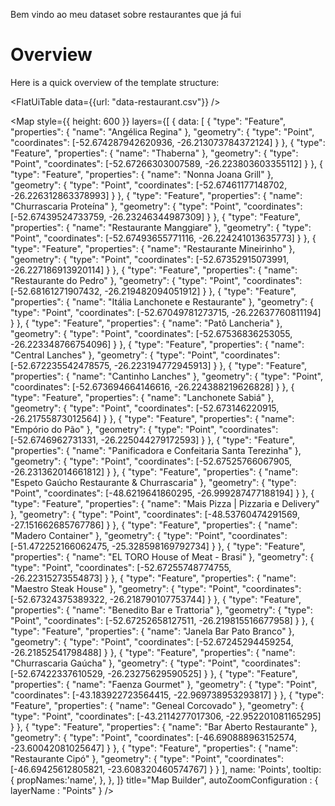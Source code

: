 Bem vindo ao meu dataset sobre restaurantes que já fui

# Overview

Here is a quick overview of the template structure:

<FlatUiTable
data={{url: "data-restaurant.csv"}}
/>

<Map
style={{ height: 600 }}
layers={[
{
data: [
  {
    "type": "Feature",
    "properties": {
      "name": "Angélica Regina"
    },
    "geometry": {
      "type": "Point",
      "coordinates": [-52.674287942620936, -26.213073784372124]
    }
  },
  {
    "type": "Feature",
    "properties": {
      "name": "Thaberna"
    },
    "geometry": {
      "type": "Point",
      "coordinates": [-52.67266303007589, -26.223803603355112]
    }
  },
  {
    "type": "Feature",
    "properties": {
      "name": "Nonna Joana Grill"
    },
    "geometry": {
      "type": "Point",
      "coordinates": [-52.67461177148702, -26.226312863378993]
    }
  },
  {
    "type": "Feature",
    "properties": {
      "name": "Churrascaria Proteína"
    },
    "geometry": {
      "type": "Point",
      "coordinates": [-52.67439524733759, -26.23246344987309]
    }
  },
  {
    "type": "Feature",
    "properties": {
      "name": "Restaurante Manggiare"
    },
    "geometry": {
      "type": "Point",
      "coordinates": [-52.67493655771116, -26.224241013635773]
    }
  },
  {
    "type": "Feature",
    "properties": {
      "name": "Restaurante Mineirinho"
    },
    "geometry": {
      "type": "Point",
      "coordinates": [-52.67352915073991, -26.227186913920114]
    }
  },
  {
    "type": "Feature",
    "properties": {
      "name": "Restaurante do Pedro"
    },
    "geometry": {
      "type": "Point",
      "coordinates": [-52.68161271907432, -26.219482094051912]
    }
  },
  {
    "type": "Feature",
    "properties": {
      "name": "Itália Lanchonete e Restaurante"
    },
    "geometry": {
      "type": "Point",
      "coordinates": [-52.67049781273715, -26.22637760811194]
    }
  },
  {
    "type": "Feature",
    "properties": {
      "name": "Patô Lancheria"
    },
    "geometry": {
      "type": "Point",
      "coordinates": [-52.67536836253055, -26.223348766754096]
    }
  },
  {
    "type": "Feature",
    "properties": {
      "name": "Central Lanches"
    },
    "geometry": {
      "type": "Point",
      "coordinates": [-52.672235542478575, -26.223194772945913]
    }
  },
  {
    "type": "Feature",
    "properties": {
      "name": "Cantinho Lanches"
    },
    "geometry": {
      "type": "Point",
      "coordinates": [-52.673694664146616, -26.224388219626828]
    }
  },
  {
    "type": "Feature",
    "properties": {
      "name": "Lanchonete Sabiá"
    },
    "geometry": {
      "type": "Point",
      "coordinates": [-52.673146220915, -26.21755873012564]
    }
  },
  {
    "type": "Feature",
    "properties": {
      "name": "Empório do Pão"
    },
    "geometry": {
      "type": "Point",
      "coordinates": [-52.6746962731331, -26.225044279172593]
    }
  },
  {
    "type": "Feature",
    "properties": {
      "name": "Panificadora e Confeitaria Santa Terezinha"
    },
    "geometry": {
      "type": "Point",
      "coordinates": [-52.67525766067905, -26.231362014661812]
    }
  },
  {
    "type": "Feature",
    "properties": {
      "name": "Espeto Gaúcho Restaurante & Churrascaria"
    },
    "geometry": {
      "type": "Point",
      "coordinates": [-48.6219641860295, -26.999287477188194]
    }
  },
  {
    "type": "Feature",
    "properties": {
      "name": "Mais Pizza | Pizzaria e Delivery"
    },
    "geometry": {
      "type": "Point",
      "coordinates": [-48.53760474291569, -27.151662685767786]
    }
  },
  {
    "type": "Feature",
    "properties": {
      "name": "Madero Container"
    },
    "geometry": {
      "type": "Point",
      "coordinates": [-51.472252166062475, -25.328598169792734]
    }
  },
  {
    "type": "Feature",
    "properties": {
      "name": "EL TORO House of Meat - Brasi"
    },
    "geometry": {
      "type": "Point",
      "coordinates": [-52.67255748774755, -26.22315273554873]
    }
  },
  {
    "type": "Feature",
    "properties": {
      "name": "Maestro Steak House"
    },
    "geometry": {
      "type": "Point",
      "coordinates": [-52.67324375389322, -26.218790107753744]
    }
  },
  {
    "type": "Feature",
    "properties": {
      "name": "Benedito Bar e Trattoria"
    },
    "geometry": {
      "type": "Point",
      "coordinates": [-52.67252658127511, -26.219815516677958]
    }
  },
  {
    "type": "Feature",
    "properties": {
      "name": "Janela Bar Pato Branco"
    },
    "geometry": {
      "type": "Point",
      "coordinates": [-52.67245294459254, -26.21852541798488]
    }
  },
  {
    "type": "Feature",
    "properties": {
      "name": "Churrascaria Gaúcha"
    },
    "geometry": {
      "type": "Point",
      "coordinates": [-52.67422337610529, -26.23275629590525]
    }
  },
  {
    "type": "Feature",
    "properties": {
      "name": "Faenza Gourmet"
    },
    "geometry": {
      "type": "Point",
      "coordinates": [-43.183922723564415, -22.969738953293817]
    }
  },
  {
    "type": "Feature",
    "properties": {
      "name": "Geneal Corcovado"
    },
    "geometry": {
      "type": "Point",
      "coordinates": [-43.2114277017306, -22.952201081165295]
    }
  },
  {
    "type": "Feature",
    "properties": {
      "name": "Bar Aberto Restaurante"
    },
    "geometry": {
      "type": "Point",
      "coordinates": [-46.690888963152574, -23.60042081025647]
    }
  },
  {
    "type": "Feature",
    "properties": {
      "name": "Restaurante Cipó"
    },
    "geometry": {
      "type": "Point",
      "coordinates": [-46.69425612805821, -23.608320460574767]
    }
  }
],
name: 'Points',
tooltip: {
propNames:'name',
},
},
]}
title="Map Builder",
autoZoomConfiguration : {
layerName : "Points"
}
/>


